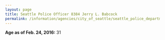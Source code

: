 ```yaml
---
layout: page
title: Seattle Police Officer 8384 Jerry L. Babcock
permalink: /information/agencies/city_of_seattle/seattle_police_department/copbook/8384/
---
```


**Age as of Feb. 24, 2016:** 31
